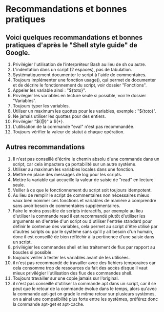 # Recommandations et bonnes pratiques

## Voici quelques recommandations et bonnes pratiques d'après le "Shell style guide" de Google.

1. Privilégier l'utilisation de l’interpréteur Bash au lieu de sh ou autre.
2. L'indentation dans un script (2 espaces), pas de tabulation.
3. Systématiquement documenter le script à l'aide de commentaires.
4. Toujours implémenter une fonction usage(), qui permet de documenter et de décrire le fonctionnement du script, voir dossier "Fonctions".
5. Appeler les variable ainsi : "${toto}".
6. Privilégier les variables en lecture seule si possible, voir le dossier "Variables".
7. Toujours typer les variables.
8. Utiliser un maximum les quottes pour les variables, exemple : "${toto}".
9. Ne jamais utiliser les quottes pour des entiers.
10. Privilégier "${@}" à ${*}.
11. L'utilisation de la commande "eval" n'est pas recommandée.
12. Toujours vérifier la valeur de statut à chaque opération.

## Autres recommandations

1. Il n'est pas conseillé d'écrire le chemin absolu d'une commande dans un script, car cela impactera ça portabilité sur un autre système.
2. Utiliser au maximum les variables locales dans une fonction.
3. Mettre en place des messages de log pour les scripts.
4. Mettre la variable qui accueille la valeur de saisie de "read" en lecture seule.
5. Veiller à ce que le fonctionnement du script soit toujours idempotent.
6. Au lieu de remplir le script de commentaires non nécessaires mieux vaux bien nommer ces fonctions et variables de manière à comprendre sans avoir besoin de commentaires supplémentaires.
7. Faire le moins possible de scripts interactifs, par exemple au lieu d'utiliser la commande read il est recommandé plutôt d'utiliser les arguments en d'entrée d'un script ou d'utiliser l'entrée standard pour définir le contenue des variables, cela permet au script d'être utilisé par d'autres scripts ou par le système sans qu'il y ait besoin d'un humain, donc il est conseillé de bien réfléchir à la pertinence d'une saisie dans un script.
8. privilégier les commandes shell et les traitement de flux par rapport au boucles si possible.
9. toujours veiller à tester les variables avant de les utilisées.
10. il n'est pas recommandé de travailler avec des fichiers temporaires car cela consomme trop de ressources du fait des accès disque il vaut mieux privilégier l'utilisation des flux des commandes shell.
11. Toujours travailler sur une copie jamais sur l'original. 
12. il n'est pas conseillé d'utiliser la commande apt dans un script, car il se peut que le retour de la commande évolue dans le temps, alors qu'avec la commande apt-get on grade le même retour sur plusieurs systèmes, on a ainsi une compatibilité plus forte entre les systèmes, préférez donc la commande apt-get et apt-cache. 
